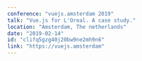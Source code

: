 ```yaml
---
conference: "vuejs.amsterdam 2019"
talk: "Vue.js for L'Oreal. A case study."
location: "Amsterdam, The netherlands"
date: "2019-02-14"
id: "clifq5gzg40j20bw9ne2mh9n6"
link: "https://vuejs.amsterdam"
---
```


